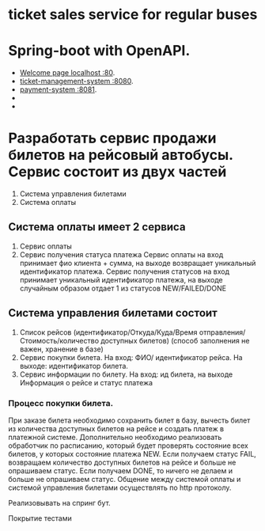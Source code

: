# ticket sales service for regular buses

# Spring-boot with OpenAPI.

- [Welcome page localhost  :80](http://127.0.0.1:80/).
- [ticket-management-system  :8080](http://127.0.0.1:8080/).
- [payment-system  :8081](http://127.0.0.1:8081/).
-
-

# Разработать сервис продажи билетов на рейсовый автобусы. Сервис состоит из двух частей

1) Система управления билетами
2) Система оплаты

## Система оплаты имеет 2 сервиса
1) Сервис оплаты
2) Сервис получения статуса платежа
   Сервис оплаты на вход принимает фио клиента + сумма, на выходе возвращает
   уникальный идентификатор платежа.
   Сервис получения статусов на вход принимает уникальный идентификатор платежа,
   на выходе случайным образом отдает 1 из статусов NEW/FAILED/DONE

## Система управления билетами состоит
1) Список рейсов (идентификатор/Откуда/Куда/Время
   отправления/Стоимость/количество доступных билетов) (способ заполнения не важен,
   хранение в базе)
2) Сервис покупки билета. На вход: ФИО/ идентификатор рейса. На выходе:
   идентификатор билета.
3) Сервис информации по билету. На вход: ид билета, на выходе Информация о рейсе
   и статус платежа

### Процесс покупки билета.
   При заказе билета необходимо сохранить билет в базу, вычесть билет из количества
   доступных билетов на рейсе и создать платеж в платежной системе.
   Дополнительно необходимо реализовать обработчик по расписанию, который будет
   проверять состояние всех билетов, у которых состояние платежа NEW.
   Если получаем статус FAIL, возвращаем количество доступных билетов на рейсе и
   больше не опрашиваем статус.
   Если получаем DONE, то ничего не делаем и больше не опрашиваем статус.
   Общение между системой оплаты и системой управления билетами осуществлять по
   http протоколу.
   
Реализовывать на спринг бут.
   
Покрытие тестами
